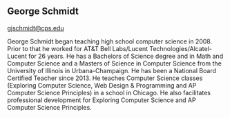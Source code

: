## George Schmidt

[gjschmidt@cps.edu](mailto:gjschmidt@cps.edu)

George Schmidt began teaching high school computer science in 2008.  Prior to that he worked for AT&T Bell Labs/Lucent Technologies/Alcatel-Lucent for 26 years.  He has a Bachelors of Science degree and in Math and Computer Science and a Masters of Science in Computer Science from the University of Illinois in Urbana-Champaign. He has been a National Board Certified Teacher since 2013. He teaches Computer Science classes (Exploring Computer Science, Web Design & Programming and AP Computer Science Principles) in a school in Chicago. He also facilitates professional development for Exploring Computer Science and AP Computer Science Principles.
